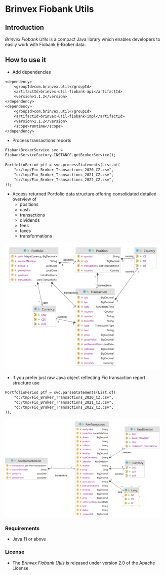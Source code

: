 # Brinvex Fiobank Utils

## Introduction

_Brinvex Fiobank Utils_ is a compact Java library which enables developers to easily work with Fiobank E&#x2011;Broker data.

## How to use it

- Add dependencies
````
<dependency>
    <groupId>com.brinvex.util</groupId>
    <artifactId>brinvex-util-fiobank-api</artifactId>
    <version>1.1.2</version>
</dependency>
<dependency>
    <groupId>com.brinvex.util</groupId>
    <artifactId>brinvex-util-fiobank-impl</artifactId>
    <version>1.1.2</version>
    <scope>runtime</scope>
</dependency>
````
- Process transactions reports
````
FiobankBrokerService svc = FiobankServiceFactory.INSTANCE.getBrokerService();

PortfolioPeriod ptf = svc.processStatements(List.of(
    "c:/tmp/Fio_Broker_Transactions_2020_CZ.csv",    
    "c:/tmp/Fio_Broker_Transactions_2021_CZ.csv",    
    "c:/tmp/Fio_Broker_Transactions_2022_CZ.csv",   
));
````
- Access returned Portfolio data structure offering consolidated detailed overview of  
  - positions
  - cash
  - transactions
  - dividends
  - fees
  - taxes
  - transformations

![Datamodel diagram](diagrams/datamodel_5.png)

- If you prefer just raw Java object reflecting Fio transaction report structure use
````
PortfolioPeriod ptf = svc.parseStatements(List.of(
    "c:/tmp/Fio_Broker_Transactions_2020_CZ.csv",    
    "c:/tmp/Fio_Broker_Transactions_2021_CZ.csv",    
    "c:/tmp/Fio_Broker_Transactions_2022_CZ.csv",   
));
````
![Datamodel diagram](diagrams/datamodel_4.png)

### Requirements
- Java 11 or above

### License

- The _Brinvex Fiobank Utils_ is released under version 2.0 of the Apache License.
